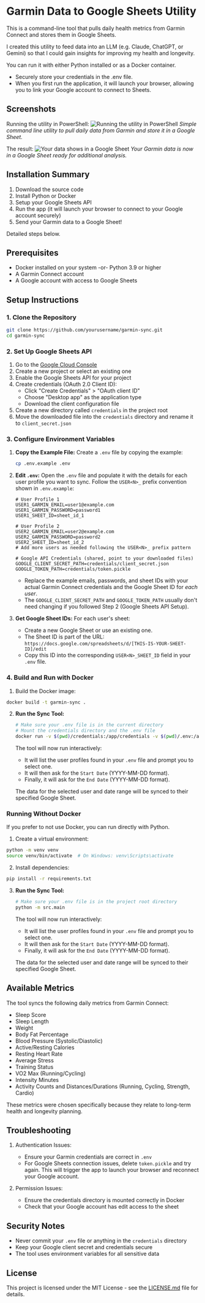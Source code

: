 # Garmin Data to Google Sheets Utility

This is a command-line tool that pulls daily health metrics from Garmin Connect and stores them in Google Sheets.

I created this utility to feed data into an LLM (e.g. Claude, ChatGPT, or Gemini) so that I could gain insights for improving my health and longevity.

You can run it with either Python installed or as a Docker container.

- Securely store your credentials in the .env file.
- When you first run the application, it will launch your browser, allowing you to link your Google account to connect to Sheets.

## Screenshots

Running the utility in PowerShell:
![Running the utility in PowerShell](screenshots/screenshot1powershell.png)
*Simple command line utility to pull daily data from Garmin and store it in a Google Sheet.*

The result:
![Your data shows in a Google Sheet](screenshots/screenshot2sheets.png)
*Your Garmin data is now in a Google Sheet ready for additional analysis.*

## Installation Summary

1. Download the source code
2. Install Python or Docker
3. Setup your Google Sheets API
4. Run the app (it will launch your browser to connect to your Google account securely)
5. Send your Garmin data to a Google Sheet!

Detailed steps below.

## Prerequisites

- Docker installed on your system -or- Python 3.9 or higher
- A Garmin Connect account
- A Google account with access to Google Sheets

## Setup Instructions

### 1. Clone the Repository
```bash
git clone https://github.com/yourusername/garmin-sync.git
cd garmin-sync
```

### 2. Set Up Google Sheets API

1. Go to the [Google Cloud Console](https://console.cloud.google.com/)
2. Create a new project or select an existing one
3. Enable the Google Sheets API for your project
4. Create credentials (OAuth 2.0 Client ID):
   - Click "Create Credentials" > "OAuth client ID"
   - Choose "Desktop app" as the application type
   - Download the client configuration file
5. Create a new directory called `credentials` in the project root
6. Move the downloaded file into the `credentials` directory and rename it to `client_secret.json`

### 3. Configure Environment Variables

1.  **Copy the Example File:** Create a `.env` file by copying the example:
    ```bash
    cp .env.example .env
    ```

2.  **Edit `.env`:** Open the `.env` file and populate it with the details for each user profile you want to sync. Follow the `USER<N>_` prefix convention shown in `.env.example`:

    ```dotenv
    # User Profile 1
    USER1_GARMIN_EMAIL=user1@example.com
    USER1_GARMIN_PASSWORD=password1
    USER1_SHEET_ID=sheet_id_1

    # User Profile 2
    USER2_GARMIN_EMAIL=user2@example.com
    USER2_GARMIN_PASSWORD=password2
    USER2_SHEET_ID=sheet_id_2
    # Add more users as needed following the USER<N>_ prefix pattern

    # Google API Credentials (shared, point to your downloaded files)
    GOOGLE_CLIENT_SECRET_PATH=credentials/client_secret.json
    GOOGLE_TOKEN_PATH=credentials/token.pickle
    ```

    *   Replace the example emails, passwords, and sheet IDs with your actual Garmin Connect credentials and the Google Sheet ID for *each user*.
    *   The `GOOGLE_CLIENT_SECRET_PATH` and `GOOGLE_TOKEN_PATH` usually don't need changing if you followed Step 2 (Google Sheets API Setup).

3.  **Get Google Sheet IDs:** For each user's sheet:
    *   Create a new Google Sheet or use an existing one.
    *   The Sheet ID is part of the URL: `https://docs.google.com/spreadsheets/d/[THIS-IS-YOUR-SHEET-ID]/edit`
    *   Copy this ID into the corresponding `USER<N>_SHEET_ID` field in your `.env` file.

### 4. Build and Run with Docker

1. Build the Docker image:
```bash
docker build -t garmin-sync .
```

2.  **Run the Sync Tool:**
    ```bash
    # Make sure your .env file is in the current directory
    # Mount the credentials directory and the .env file
    docker run -v $(pwd)/credentials:/app/credentials -v $(pwd)/.env:/app/.env garmin-sync
    ```
    The tool will now run interactively:
    *   It will list the user profiles found in your `.env` file and prompt you to select one.
    *   It will then ask for the `Start Date` (YYYY-MM-DD format).
    *   Finally, it will ask for the `End Date` (YYYY-MM-DD format).

    The data for the selected user and date range will be synced to their specified Google Sheet.

### Running Without Docker

If you prefer to not use Docker, you can run directly with Python.

1. Create a virtual environment:
```bash
python -m venv venv
source venv/bin/activate  # On Windows: venv\Scripts\activate
```

2. Install dependencies:
```bash
pip install -r requirements.txt
```

3.  **Run the Sync Tool:**
    ```bash
    # Make sure your .env file is in the project root directory
    python -m src.main
    ```
    The tool will now run interactively:
    *   It will list the user profiles found in your `.env` file and prompt you to select one.
    *   It will then ask for the `Start Date` (YYYY-MM-DD format).
    *   Finally, it will ask for the `End Date` (YYYY-MM-DD format).

    The data for the selected user and date range will be synced to their specified Google Sheet.

## Available Metrics

The tool syncs the following daily metrics from Garmin Connect:
- Sleep Score
- Sleep Length
- Weight
- Body Fat Percentage
- Blood Pressure (Systolic/Diastolic)
- Active/Resting Calories
- Resting Heart Rate
- Average Stress
- Training Status
- VO2 Max (Running/Cycling)
- Intensity Minutes
- Activity Counts and Distances/Durations (Running, Cycling, Strength, Cardio)

These metrics were chosen specifically because they relate to long-term health and longevity planning.

## Troubleshooting

1. Authentication Issues:
   - Ensure your Garmin credentials are correct in `.env`
   - For Google Sheets connection issues, delete `token.pickle` and try again. This will trigger the app to launch your browser and reconnect your Google account.

2. Permission Issues:
   - Ensure the credentials directory is mounted correctly in Docker
   - Check that your Google account has edit access to the sheet

## Security Notes

- Never commit your `.env` file or anything in the `credentials` directory
- Keep your Google client secret and credentials secure
- The tool uses environment variables for all sensitive data

## License

This project is licensed under the MIT License - see the [LICENSE.md](LICENSE.md) file for details.